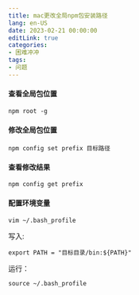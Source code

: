 ```yaml
---
title: mac更改全局npm包安装路径
lang: en-US
date: 2023-02-21 00:00:00
editLink: true
categories: 
- 困难冲冲
tags: 
- 问题
---
```


#### 查看全局包位置
`npm root -g`

#### 修改全局包位置

`npm config set prefix 目标路径`

#### 查看修改结果

`npm config get prefix`

#### 配置环境变量

`vim ~/.bash_profile`

写入:    

`export PATH = "目标目录/bin:${PATH}"`

运行：

`source ~/.bash_profile`



